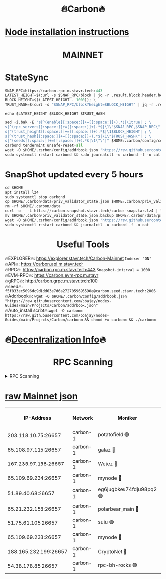 <h1 align="center"> 🔥Carbon🔥</h1>

[Node installation instructions](https://github.com/obajay/nodes-Guides/tree/main/Projects/Carbon)
=
<h1 align="center"> MAINNET</h1>

# StateSync
```python
SNAP_RPC=https://carbon.rpc.m.stavr.tech:443
LATEST_HEIGHT=$(curl -s $SNAP_RPC/block | jq -r .result.block.header.height); \
BLOCK_HEIGHT=$((LATEST_HEIGHT - 1000)); \
TRUST_HASH=$(curl -s "$SNAP_RPC/block?height=$BLOCK_HEIGHT" | jq -r .result.block_id.hash)

echo $LATEST_HEIGHT $BLOCK_HEIGHT $TRUST_HASH

sed -i.bak -E "s|^(enable[[:space:]]+=[[:space:]]+).*$|\1true| ; \
s|^(rpc_servers[[:space:]]+=[[:space:]]+).*$|\1\"$SNAP_RPC,$SNAP_RPC\"| ; \
s|^(trust_height[[:space:]]+=[[:space:]]+).*$|\1$BLOCK_HEIGHT| ; \
s|^(trust_hash[[:space:]]+=[[:space:]]+).*$|\1\"$TRUST_HASH\"| ; \
s|^(seeds[[:space:]]+=[[:space:]]+).*$|\1\"\"|" $HOME/.carbon/config/config.toml
carbond tendermint unsafe-reset-all
wget -O $HOME/.carbon/config/addrbook.json "https://raw.githubusercontent.com/obajay/nodes-Guides/main/Projects/Carbon/addrbook.json"
sudo systemctl restart carbond && sudo journalctl -u carbond -f -o cat
```
# SnapShot  updated every 5 hours
```python
cd $HOME
apt install lz4
sudo systemctl stop carbond
cp $HOME/.carbon/data/priv_validator_state.json $HOME/.carbon/priv_validator_state.json.backup
rm -rf $HOME/.carbon/data
curl -o - -L https://carbon.snapshot.stavr.tech/carbon-snap.tar.lz4 | lz4 -c -d - | tar -x -C $HOME/.carbon --strip-components 2
mv $HOME/.carbon/priv_validator_state.json.backup $HOME/.carbon/data/priv_validator_state.json
wget -O $HOME/.carbon/config/addrbook.json "https://raw.githubusercontent.com/obajay/nodes-Guides/main/Projects/Carbon/addrbook.json"
sudo systemctl restart carbond && journalctl -u carbond -f -o cat
```

 <h1 align="center"> Useful Tools</h1>

🔥EXPLORER🔥:     https://explorer.stavr.tech/Carbon-Mainnet        `Indexer "ON"` \
🔥API🔥:          https://carbon.api.m.stavr.tech \
🔥RPC🔥:          https://carbon.rpc.m.stavr.tech:443              `Snapshot-interval = 1000` \
🔥EVM-RPC🔥:      https://carbon.evm-rpc.m.stavr \
🔥gRPC🔥:         http://carbon.grpc.m.stavr.tech:100 \
🔥seed🔥:      `f5f833ec5096dc9d1dd63e7d6a2727059696590e@carbon.seed.stavr.tech:2006` \
🔥Addrbook🔥:  `wget -O $HOME/.carbon/config/addrbook.json "https://raw.githubusercontent.com/obajay/nodes-Guides/main/Projects/Carbon/addrbook.json"` \
🔥Auto_install script🔥:`wget -O carbonm https://raw.githubusercontent.com/obajay/nodes-Guides/main/Projects/Carbon/carbonm && chmod +x carbonm && ./carbonm`

🔥[Decentralization Info](https://github.com/obajay/StateSync-snapshots/tree/main/Projects/Carbon/Decentralization)🔥
=
<h1 align="center"> RPC Scanning</h1>

<details>
<summary>RPC Scanning</summary>

<h2 align="center"> We scan nodes in real time every 4 hours. And we provide the final result of RPC endpoints.
We cannot influence the operation of these nodes in any way. </h2>


```python
If Voting Power is higher than 0 --> then the Node is a validator of the network and may be subject to attack and be a potential threat to the chain.
```
```python
We marked such validators with a red symbol
```

</details>

[raw Mainnet json](https://rpc-check.carbonm.stavr.tech/carbonm/rpc-carbonm-result.json)
=


<table><tr><th>IP-Address</th><th>Network</th><th>Moniker</th><th>Latest Block Height</th><th>Earliest Block Height</th><th>Catching Up</th><th>Tx Index</th><th>Voting Power</th><th>Scan Time</th></tr><tr><td>203.118.10.75:26657</td><td>carbon-1</td><td>potatofield 🟢</td><td>55124481</td><td>21164241</td><td>False</td><td>on</td><td>0</td><td>2024-03-20T21:10:21.895492255UTC</td></tr><tr><td>65.108.97.115:26657</td><td>carbon-1</td><td>galaz 🔴</td><td>55124497</td><td>47374001</td><td>False</td><td>on</td><td>10463100240</td><td>2024-03-20T21:10:53.809089937UTC</td></tr><tr><td>167.235.97.158:26657</td><td>carbon-1</td><td>Wetez 🔴</td><td>55124485</td><td>48067570</td><td>False</td><td>on</td><td>1385281106</td><td>2024-03-20T21:10:28.219699380UTC</td></tr><tr><td>65.109.69.234:26657</td><td>carbon-1</td><td>mynode 🔴</td><td>55124476</td><td>53160001</td><td>False</td><td>off</td><td>12066667564</td><td>2024-03-20T21:10:10.827118015UTC</td></tr><tr><td>51.89.40.68:26657</td><td>carbon-1</td><td>eg6jugbkeu74fdju98pq2 🟢</td><td>55124499</td><td>54026001</td><td>False</td><td>on</td><td>0</td><td>2024-03-20T21:11:00.704414965UTC</td></tr><tr><td>65.21.232.158:26657</td><td>carbon-1</td><td>polarbear_main 🔴</td><td>55124498</td><td>54286001</td><td>False</td><td>on</td><td>10733328457</td><td>2024-03-20T21:10:58.423428127UTC</td></tr><tr><td>51.75.61.105:26657</td><td>carbon-1</td><td>sulu 🟢</td><td>55124488</td><td>54542001</td><td>False</td><td>off</td><td>0</td><td>2024-03-20T21:10:37.224672696UTC</td></tr><tr><td>65.109.69.233:26657</td><td>carbon-1</td><td>mynode 🔴</td><td>55124475</td><td>54660001</td><td>False</td><td>off</td><td>8112920869</td><td>2024-03-20T21:10:10.528869036UTC</td></tr><tr><td>188.165.232.199:26657</td><td>carbon-1</td><td>CryptoNet 🔴</td><td>55124498</td><td>55078001</td><td>False</td><td>off</td><td>3518391654</td><td>2024-03-20T21:10:58.118650628UTC</td></tr><tr><td>54.38.178.85:26657</td><td>carbon-1</td><td>rpc-bh-rocks 🟢</td><td>55124499</td><td>55108001</td><td>False</td><td>on</td><td>0</td><td>2024-03-20T21:11:00.969820695UTC</td></tr></table>
